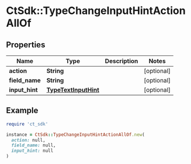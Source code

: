# CtSdk::TypeChangeInputHintActionAllOf

## Properties

| Name | Type | Description | Notes |
| ---- | ---- | ----------- | ----- |
| **action** | **String** |  | [optional] |
| **field_name** | **String** |  | [optional] |
| **input_hint** | [**TypeTextInputHint**](TypeTextInputHint.md) |  | [optional] |

## Example

```ruby
require 'ct_sdk'

instance = CtSdk::TypeChangeInputHintActionAllOf.new(
  action: null,
  field_name: null,
  input_hint: null
)
```

